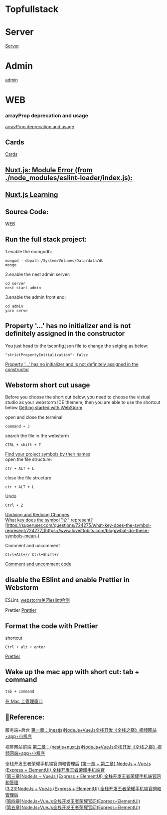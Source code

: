 # Topfullstack 

# Server
[Server](https://github.com/GlennOu66304/top_full_stack/tree/server). 
# Admin
[admin](https://github.com/GlennOu66304/top_full_stack/blob/main/admin/README.md)
# WEB


### arrayProp deprecation and usage 

[arrayProp deprecation and usage ](https://github.com/typegoose/typegoose/issues/318)  

## Cards

[Cards](https://vuetifyjs.com/en/components/cards/)

## [Nuxt.js: Module Error (from ./node_modules/eslint-loader/index.js):](https://stackoverflow.com/questions/52571675/nuxt-js-module-error-from-node-modules-eslint-loader-index-js)

## [Nuxt.js Learning](https://gist.github.com/GlennOu66304/f9ec2e361e3f16f2eb7e048618a9c649) 

## Source Code:

[WEB](https://github.com/GlennOu66304/web)

## Run the full stack project:
1.enable the mongodb:
```
mongod --dbpath /System/Volumes/Data/data/db
mongo
```
2.enable the nest admin server:
```
cd server
nest start admin
```
3.enable the admin front end:
```
cd admin
yarn serve
```
## Property '...' has no initializer and is not definitely assigned in the constructor
You just head to the tsconfig.json  file to change the setging as below:
```
"strictPropertyInitialization": false
```

[Property '...' has no initializer and is not definitely assigned in the constructor](https://stackoverflow.com/questions/49699067/property-has-no-initializer-and-is-not-definitely-assigned-in-the-construc)

## Webstorm short cut usage 

Before you choose the short cut below, you need to choose the vistual studio as your webstorm IDE themem, then you are able to use the shortcut below
[Getting started with WebStorm](https://www.jetbrains.com/help/webstorm/getting-started-with-webstorm.html?keymap=primary_visual_studio)   

open and close the terminal 
```
command + J
```
search the file in the webstorm
```
CTRL + shift + T
```
[Find your project symbols by their names](https://www.jetbrains.com/help/webstorm/getting-started-with-webstorm.html?keymap=primary_visual_studio#ws_getting_started_find_your_way_through_find_symbol_by_name)  
open the file structure:

```
ctr + ALT + L
```
close the file structure
```
ctr + ALT + L
```
Undo
```
Ctrl + Z
```
[Undoing and Redoing Changes](https://www.jetbrains.com/help/mps/undoing-and-redoing-changes.html)  
[What key does the symbol "⇧" represent?](https://superuser.com/questions/724275/what-key-does-the-symbol-represent/724277)   
[https://superuser.com/questions/724275/what-key-does-the-symbol-represent/724277](https://www.loveittobits.com/blog/what-do-these-symbols-mean-)   

Comment and uncomment
```
Ctrl+Alt+// Ctrl+Shift+/
```
[Comment and uncomment code](https://www.jetbrains.com/help/resharper/Coding_Assistance__Comment_Uncomment_Code.html?keymap=vs)  

## disable the ESlint and enable Prettier in Webstorm

ESLint. 
[webstorm关闭eslint检测](https://blog.csdn.net/fuck487/article/details/84147778)

Prettier
[Prettier](https://www.jetbrains.com/help/webstorm/prettier.html?keymap=primary_visual_studio)  

## Format the code with Prettier
shortcut
```
Ctrl + alt + enter
```
[Prettier](https://www.jetbrains.com/help/webstorm/prettier.html?keymap=primary_visual_studio)   

## Wake up the mac app with short cut: tab + command

```
tab + command
```

[在 Mac 上管理窗口](https://support.apple.com/zh-cn/guide/mac-help/mchlp2469/mac)

## Reference:
服务端+后台
[第一章：(nestjs)NodeJs+VueJs全栈开发《全栈之巅》视频网站+app+小程序](https://www.bilibili.com/video/BV18E41127N4?p=2)

视屏网站前端
[第二章：(nestjs+nuxt.js)NodeJs+VueJs全栈开发《全栈之巅》视频网站+app+小程序](https://www.bilibili.com/video/BV1cJ411Y744?p=4&spm_id_from=pageDriver)   

全栈开发王者荣耀手机端官网和管理后
[[第一章 + 第二章] NodeJs + VueJs (Express + ElementUI) 全栈开发王者荣耀手机端官](https://www.bilibili.com/video/BV1A4411Y7fi)   
[[第三章]NodeJs + VueJs (Express + ElementUI) 全栈开发王者荣耀手机端官网和管理](https://www.bilibili.com/video/BV1S4411W79F)    
[[3.23]NodeJs + VueJs (Express + ElementUI) 全栈开发王者荣耀手机端官网和管理后](https://www.bilibili.com/video/BV1j4411c7Ai)    
[[第四章]NodeJs+VueJs全栈开发王者荣耀官网(Express+ElementUI)](https://www.bilibili.com/video/BV18t411L7Lg)    
[[第五章]NodeJs+VueJs全栈开发王者荣耀官网(Express+ElementUI)](https://www.bilibili.com/video/BV17t411N7kQ)


